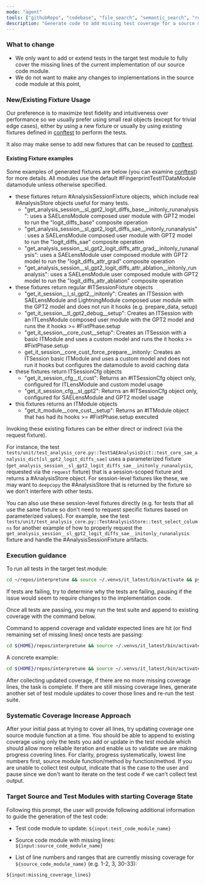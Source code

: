 ```yaml
---
mode: "agent"
tools: ["githubRepo", "codebase", "file_search", "semantic_search", "read_file", "insert_edit_into_file", "create_file"]
description: "Generate code to add missing test coverage for a source module to a test module"
---
```


### What to change

- We only want to add or extend tests in the target test module to fully cover the missing lines of the current implementation of our source code module.
- We do not want to make any changes to implementations in the source code module at this point,

### New/Existing Fixture Usage

Our preference is to maximize test fidelity and intuitiveness over performance so we usually prefer using small real
objects (except for trivial edge cases), either by using a new fixture or usually by using existing fixtures defined in [conftest](../../tests/conftest.py) to
perform the tests.

It also may make sense to add new fixtures that can be reused to [conftest](../../tests/conftest.py).

#### Existing Fixture examples

Some examples of generated fixtures are below (you can examine [conftest](../../tests/conftest.py)) for more details.
All modules use the default #FingerprintTestITDataModule datamodule unless otherwise specified.

- these fixtures return #AnalysisSessionFixture objects, which include real #AnalysisStore objects useful for many tests.
  - "get_analysis_session\_\_sl_gpt2_logit_diffs_base\_\_initonly_runanalysis": uses a SAELensModule composed user module with GPT2 model to run the "logit_diffs_base" composite operation
  - "get_analysis_session\_\_sl_gpt2_logit_diffs_sae\_\_initonly_runanalysis": uses a SAELensModule composed user module with GPT2 model to run the "logit_diffs_sae" composite operation
  - "get_analysis_session\_\_sl_gpt2_logit_diffs_attr_grad\_\_initonly_runanalysis": uses a SAELensModule user composed module with GPT2 model to run the "logit_diffs_attr_grad" composite operation
  - "get_analysis_session\_\_sl_gpt2_logit_diffs_attr_ablation\_\_initonly_runanalysis": uses a SAELensModule user composed module with GPT2 model to run the "logit_diffs_attr_ablation" composite operation
- these fixtures return regular #ITSessionFixture objects
  - "get_it_session\_\_l_sl_gpt2\_\_initonly": Creates an ITSession with SAELensModule and LightningModule composed user module with the GPT2 model and does not run it hooks (e.g. prepare_data, setup)
  - "get_it_session\_\_tl_gpt2_debug\_\_setup": Creates an ITSession with an ITLensModule composed user module with the GPT2 model and runs the it hooks >= #FixtPhase.setup
  - "get_it_session\_\_core_cust\_\_setup": Creates an ITSession with a basic ITModule and uses a custom model and runs the it hooks >= #FixtPhase.setup
  - get_it_session\_\_core_cust_force_prepare\_\_initonly: Creates an ITSession basic ITModule and uses a custom model and does not run it hooks but configures the datamodule to avoid caching data
- these fixtures return ITSessionCfg objects
  - "get_it_session_cfg\_\_tl_cust": Returns an #ITSessionCfg object only, configured for ITLensModule and custom model usage
  - "get_it_session_cfg\_\_sl_gpt2": Returns an #ITSessionCfg object only, configured for SAELensModule and GPT2 model usage
- this fixtures returns an ITModule objects
  - "get_it_module\_\_core_cust\_\_setup": Returns an #ITModule object that has had its hooks >= #FixtPhase.setup executed

Invoking these existing fixtures can be either direct or indirect (via the request fixture).

For instance, the test
`tests/unit/test_analysis_core.py::TestSAEAnalysisDict::test_core_sae_analysis_dict[sl_gpt2_logit_diffs_sae]`
uses a parameterized fixture (`get_analysis_session__sl_gpt2_logit_diffs_sae__initonly_runanalysis`,
requested via the `request` fixture) that is a session-scoped fixture and returns a #AnalysisStore object. For
session-level fixtures like these, we may want to `deepcopy` the #AnalysisStore that is returned
by the fixture so we don't interfere with other tests.

You can also use these session-level fixtures directly (e.g. for tests that all use the same fixture so don't need
to request specific fixtures based on parameterized values). For example, see the test
`tests/unit/test_analysis_core.py::TestAnalysisStore::test_select_columns` for another example of how to properly
request the `get_analysis_session__sl_gpt2_logit_diffs_sae__initonly_runanalysis` fixture and handle the
#AnalysisSessionFixture artifacts.

### Execution guidance

To run all tests in the target test module:

```bash
cd ~/repos/interpretune && source ~/.venvs/it_latest/bin/activate && python -m pytest tests/unit/<test code module name> -v
```

If tests are failing, try to determine why the tests are failing, pausing if the issue would seem to require changes to the implementation code.

Once all tests are passing, you may run the test suite and append to existing coverage with the command below.

Command to append coverage and validate expected lines are hit (or find remaining set of missing lines) once tests are passing:

```bash
cd ${HOME}/repos/interpretune && source ~/.venvs/it_latest/bin/activate && python -m coverage run --append --source src/interpretune -m pytest tests/unit/<test code module name>  -v && python -m coverage report -m --include=`<source code module relative path>`.py
```

A concrete example:

```bash
cd ${HOME}/repos/interpretune && source ~/.venvs/it_latest/bin/activate && python -m coverage run --append --source src/interpretune -m pytest tests/unit/test_analysis_core.py  -v && python -m coverage report -m --include=src/interpretune/analysis/core.py
```

After collecting updated coverage, if there are no more missing coverage lines, the task is complete.
If there are still missing coverage lines, generate another set of test module updates to cover those lines and re-run the test suite.

### Systematic Coverage Increase Approach

After your initial pass at trying to cover all lines, try updating coverage one source module function at a time.
You should be able to append to existing coverage using only the tests you add or update in the test module which should allow more reliable iteration and enable us to validate we are making progress covering lines. For clarity, progress systematically, lowest line numbers first, source module function/method by function/method. If you are unable to collect test output, indicate that is the case to the user and pause since we don't want to iterate on the test code if we can't collect test output.

### Target Source and Test Modules with starting Coverage State

Following this prompt, the user will provide following additional information to guide the generation of the test code:

- Test code module to update: `${input:test_code_module_name}`

- Source code module with missing lines: `${input:source_code_module_name}`

- List of line numbers and ranges that are currently missing coverage for `${source_code_module_name}` (e.g. 1-2, 3, 30-33):

`${input:missing_coverage_lines}`
